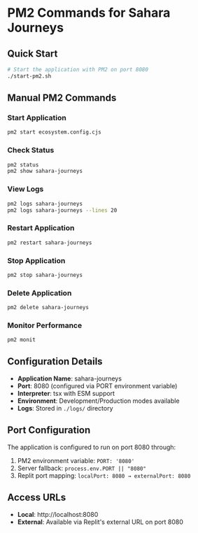 # PM2 Commands for Sahara Journeys

## Quick Start
```bash
# Start the application with PM2 on port 8080
./start-pm2.sh
```

## Manual PM2 Commands

### Start Application
```bash
pm2 start ecosystem.config.cjs
```

### Check Status
```bash
pm2 status
pm2 show sahara-journeys
```

### View Logs
```bash
pm2 logs sahara-journeys
pm2 logs sahara-journeys --lines 20
```

### Restart Application
```bash
pm2 restart sahara-journeys
```

### Stop Application
```bash
pm2 stop sahara-journeys
```

### Delete Application
```bash
pm2 delete sahara-journeys
```

### Monitor Performance
```bash
pm2 monit
```

## Configuration Details

- **Application Name**: sahara-journeys
- **Port**: 8080 (configured via PORT environment variable)
- **Interpreter**: tsx with ESM support
- **Environment**: Development/Production modes available
- **Logs**: Stored in `./logs/` directory

## Port Configuration

The application is configured to run on port 8080 through:
1. PM2 environment variable: `PORT: '8080'`
2. Server fallback: `process.env.PORT || "8080"`
3. Replit port mapping: `localPort: 8080 → externalPort: 8080`

## Access URLs

- **Local**: http://localhost:8080
- **External**: Available via Replit's external URL on port 8080